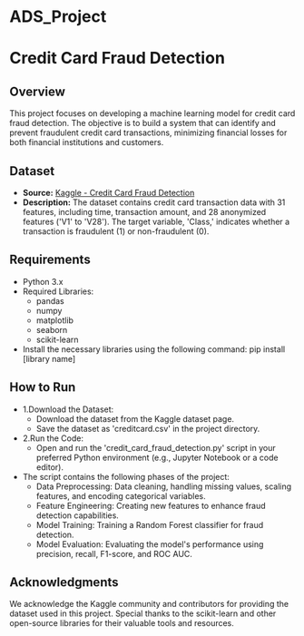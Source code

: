 # ADS_Project
# Credit Card Fraud Detection

## Overview
This project focuses on developing a machine learning model for credit card fraud detection. 
The objective is to build a system that can identify and prevent fraudulent credit card 
transactions, minimizing financial losses for both financial institutions and customers.

## Dataset
- **Source:** [Kaggle - Credit Card Fraud Detection](https://www.kaggle.com/mlg-ulb/creditcardfraud)
- **Description:** The dataset contains credit card transaction data with 31 features, including time, 
transaction amount, and 28 anonymized features ('V1' to 'V28'). The target variable, 'Class,' indicates
 whether a transaction is fraudulent (1) or non-fraudulent (0).

## Requirements
- Python 3.x
- Required Libraries: 
  - pandas
  - numpy
  - matplotlib
  - seaborn
  - scikit-learn 
- Install the necessary libraries using the following command: pip install [library name]

## How to Run
- 1.Download the Dataset:
	- Download the dataset from the Kaggle dataset page.
	- Save the dataset as 'creditcard.csv' in the project directory.
- 2.Run the Code:
	- Open and run the 'credit_card_fraud_detection.py' script in your preferred Python environment (e.g., Jupyter Notebook or a code editor).
- The script contains the following phases of the project:
	- Data Preprocessing: Data cleaning, handling missing values, scaling features, and encoding categorical variables.	
	- Feature Engineering: Creating new features to enhance fraud detection capabilities.
	- Model Training: Training a Random Forest classifier for fraud detection.
	- Model Evaluation: Evaluating the model's performance using precision, recall, F1-score, and ROC AUC.

## Acknowledgments

We acknowledge the Kaggle community and contributors for providing the dataset used in this project.
Special thanks to the scikit-learn and other open-source libraries for their valuable tools and resources.
